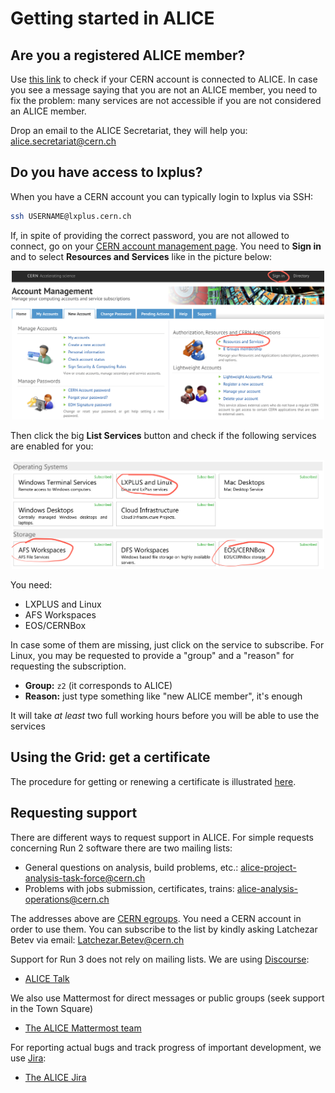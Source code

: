 Getting started in ALICE
========================

## Are you a registered ALICE member?

Use [this link](https://alisw.cern.ch/check) to check if your CERN account is connected to ALICE. In
case you see a message saying that you are not an ALICE member, you need to fix the problem: many
services are not accessible if you are not considered an ALICE member.

Drop an email to the ALICE Secretariat, they will help you: <alice.secretariat@cern.ch>


## Do you have access to lxplus?

When you have a CERN account you can typically login to lxplus via SSH:

```bash
ssh USERNAME@lxplus.cern.ch
```

If, in spite of providing the correct password, you are not allowed to connect, go on your [CERN
account management page](https://cern.ch/account). You need to **Sign in** and to select **Resources
and Services** like in the picture below:

<center><img src="images/cern-account-services.png" width="500"></center>

Then click the big **List Services** button and check if the following services are enabled for you:

<center><img src="images/cern-account-enabled.png" width="500"></center>

You need:

* LXPLUS and Linux
* AFS Workspaces
* EOS/CERNBox

In case some of them are missing, just click on the service to subscribe. For Linux, you may be
requested to provide a "group" and a "reason" for requesting the subscription.

* **Group:** `z2` (it corresponds to ALICE)
* **Reason:** just type something like "new ALICE member", it's enough

It will take _at least_ two full working hours before you will be able to use the services


## Using the Grid: get a certificate

The procedure for getting or renewing a certificate is illustrated [here](./cert.md).



## Requesting support

There are different ways to request support in ALICE. For simple requests concerning Run 2 software
there are two mailing lists:

* General questions on analysis, build problems, etc.: <alice-project-analysis-task-force@cern.ch>
* Problems with jobs submission, certificates, trains: <alice-analysis-operations@cern.ch>

The addresses above are [CERN egroups](http://egroups.cern.ch). You need a CERN account in order to
use them. You can subscribe to the list by kindly asking Latchezar Betev via
email: <Latchezar.Betev@cern.ch>

Support for Run 3 does not rely on mailing lists. We are using [Discourse](https://discourse.org):

* [ALICE Talk](https://alice-talk.web.cern.ch)

We also use Mattermost for direct messages or public groups (seek support in the Town Square)

* [The ALICE Mattermost team](https://mattermost.web.cern.ch/alice/)

For reporting actual bugs and track progress of important development, we use
[Jira](https://www.atlassian.com/software/jira):

* [The ALICE Jira](https://alice.its.cern.ch/)


